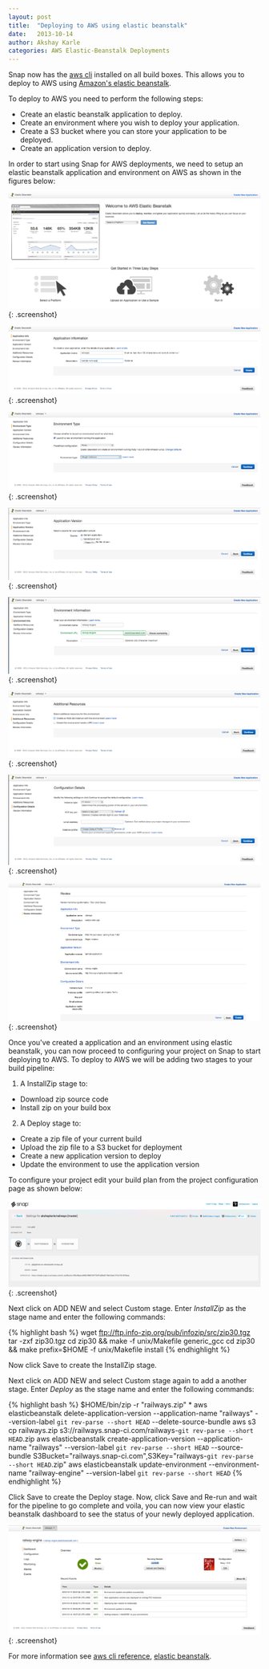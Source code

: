 ```yaml
---
layout: post
title:  "Deploying to AWS using elastic beanstalk"
date:   2013-10-14
author: Akshay Karle
categories: AWS Elastic-Beanstalk Deployments
---
```


Snap now has the [aws cli](http://aws.amazon.com/cli/) installed on all build boxes. This allows you to deploy to AWS using [Amazon's elastic beanstalk](http://aws.amazon.com/elasticbeanstalk/).

To deploy to AWS you need to perform the following steps:
* Create an elastic beanstalk application to deploy.
* Create an environment where you wish to deploy your application.
* Create a S3 bucket where you can store your application to be deployed.
* Create an application version to deploy.

In order to start using Snap for AWS deployments, we need to setup an elastic beanstalk application and environment on AWS as shown in the figures below:

![elastic beanstalk home](/assets/images/screenshots/aws-elastic-beanstalk/elastic-beanstalk-home.png){: .screenshot}

![create new application](/assets/images/screenshots/aws-elastic-beanstalk/application-info.png){: .screenshot}

![environment type](/assets/images/screenshots/aws-elastic-beanstalk/environment-type.png){: .screenshot}

![application version](/assets/images/screenshots/aws-elastic-beanstalk/application-version.png){: .screenshot}

![environment info](/assets/images/screenshots/aws-elastic-beanstalk/environment-info.png){: .screenshot}

![additional resources](/assets/images/screenshots/aws-elastic-beanstalk/additional-resources.png){: .screenshot}

![configuration details](/assets/images/screenshots/aws-elastic-beanstalk/configuration-details.png){: .screenshot}

![review information](/assets/images/screenshots/aws-elastic-beanstalk/review-information.png){: .screenshot}

Once you've created a application and an environment using elastic beanstalk, you can now proceed to configuring your project on Snap to start deploying to AWS. To deploy to AWS we will be adding two stages to your build pipeline:

1. A InstallZip stage to:
  * Download zip source code
  * Install zip on your build box

2. A Deploy stage to:
  * Create a zip file of your current build
  * Upload the zip file to a S3 bucket for deployment
  * Create a new application version to deploy
  * Update the environment to use the application version

To configure your project edit your build plan from the project configuration page as shown below:

![build plan edit](/assets/images/screenshots/aws-elastic-beanstalk/build-plan-edit.png){: .screenshot}

Next click on ADD NEW and select Custom stage. Enter *InstallZip* as the stage name and enter the following commands:

{% highlight bash %}
wget ftp://ftp.info-zip.org/pub/infozip/src/zip30.tgz
tar -zxf zip30.tgz
cd zip30 && make -f unix/Makefile generic_gcc
cd zip30 && make prefix=$HOME -f unix/Makefile install
{% endhighlight %}

Now click Save to create the InstallZip stage.

Next click on ADD NEW and select Custom stage again to add a another stage. Enter *Deploy* as the stage name and enter the following commands:

{% highlight bash %}
$HOME/bin/zip -r "railways.zip" *
aws elasticbeanstalk delete-application-version --application-name "railways" --version-label `git rev-parse --short HEAD` --delete-source-bundle
aws s3 cp railways.zip s3://railways.snap-ci.com/railways-`git rev-parse --short HEAD`.zip
aws elasticbeanstalk create-application-version --application-name "railways" --version-label `git rev-parse --short HEAD` --source-bundle S3Bucket="railways.snap-ci.com",S3Key="railways-`git rev-parse --short HEAD`.zip"
aws elasticbeanstalk update-environment --environment-name "railway-engine" --version-label `git rev-parse --short HEAD`
{% endhighlight %}

Click Save to create the Deploy stage.
Now, click Save and Re-run and wait for the pipeline to go complete and voila, you can now view your elastic beanstalk dashboard to see the status of your newly deployed application.

![elastic beanstalk dashboard](/assets/images/screenshots/aws-elastic-beanstalk/elastic-beanstalk-dashboard.png){: .screenshot}

For more information see [aws cli reference](http://docs.aws.amazon.com/cli/latest/reference/), [elastic beanstalk](http://docs.aws.amazon.com/elasticbeanstalk/latest/dg/Welcome.html).
